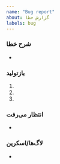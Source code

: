 ```yaml
---
name: "Bug report"
about: گزارش خطا
labels: bug
---
```


### شرح خطا
-

### بازتولید
1. 
2. 
3. 

### انتظار می‌رفت
-

### لاگ‌ها/اسکرین
-

